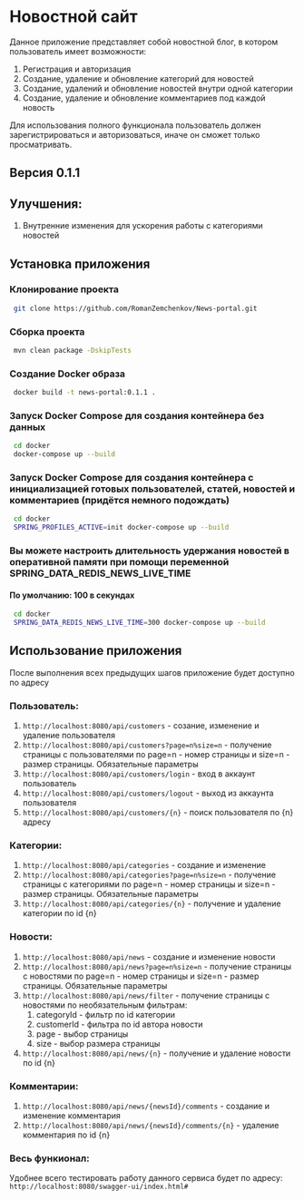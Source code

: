# Новостной сайт 

Данное приложение представляет собой новостной блог, в котором пользователь имеет возможности:
1. Регистрация и авторизация 
2. Создание, удаление и обновление категорий для новостей
3. Создание, удалений и обновление новостей внутри одной категории
4. Создание, удаление и обновление комментариев под каждой новость

Для использования полного функционала пользователь должен зарегистрироваться и авторизоваться, иначе он сможет только просматривать.

## Версия 0.1.1

## Улучшения:
1. Внутренние изменения для ускорения работы с категориями новостей

## Установка приложения

### Клонирование проекта
```bash
 git clone https://github.com/RomanZemchenkov/News-portal.git
```

### Сборка проекта
```bash
 mvn clean package -DskipTests
```

### Создание Docker образа
```bash
 docker build -t news-portal:0.1.1 .
```

### Запуск Docker Compose для создания контейнера без данных
```bash
 cd docker
 docker-compose up --build
```

### Запуск Docker Compose для создания контейнера c инициализацией готовых пользователей, статей, новостей и комментариев (придётся немного подождать)
```bash
 cd docker
 SPRING_PROFILES_ACTIVE=init docker-compose up --build
```

### Вы можете настроить длительность удержания новостей в оперативной памяти при помощи переменной SPRING_DATA_REDIS_NEWS_LIVE_TIME
#### По умолчанию: 100 в секундах

```bash
 cd docker
 SPRING_DATA_REDIS_NEWS_LIVE_TIME=300 docker-compose up --build
```

## Использование приложения
После выполнения всех предыдущих шагов приложение будет доступно по адресу

### Пользователь:
1. ```http://localhost:8080/api/customers``` - созание, изменение и удаление пользователя
2. ```http://localhost:8080/api/customers?page=n%size=n``` - получение страницы с пользователями по page=n - номер страницы и size=n - размер страницы. Обязательные параметры
3. ```http://localhost:8080/api/customers/login``` - вход в аккаунт пользователь
4. ```http://localhost:8080/api/customers/logout``` - выход из аккаунта пользователя
5. ```http://localhost:8080/api/customers/{n}``` - поиск пользователя по {n} адресу 

### Категории:
1. ```http://localhost:8080/api/categories``` - создание и изменение 
2. ```http://localhost:8080/api/categories?page=n%size=n``` - получение страницы с категориями по page=n - номер страницы и size=n - размер страницы. Обязательные параметры
3. ```http://localhost:8080/api/categories/{n}``` - получение и удаление категории по id {n}

### Новости:
1. ```http://localhost:8080/api/news``` - создание и изменение новости
2. ```http://localhost:8080/api/news?page=n%size=n``` - получение страницы с новостями по page=n - номер страницы и size=n - размер страницы. Обязательные параметры
3. ```http://localhost:8080/api/news/filter``` - получение страницы с новостями по необязательным фильтрам:
   1. categoryId - фильтр по id категории 
   2. customerId - фильтра по id автора новости
   3. page - выбор страницы
   4. size - выбор размера страницы
4. ```http://localhost:8080/api/news/{n}``` - получение и удаление новости по id {n}

### Комментарии:
1. ```http://localhost:8080/api/news/{newsId}/comments``` - создание и изменение комментария
2. ```http://localhost:8080/api/news/{newsId}/comments/{n}``` - удаление комментария по id {n}


### Весь функионал:
Удобнее всего тестировать работу данного сервиса будет по адресу:
```http://localhost:8080/swagger-ui/index.html#```
